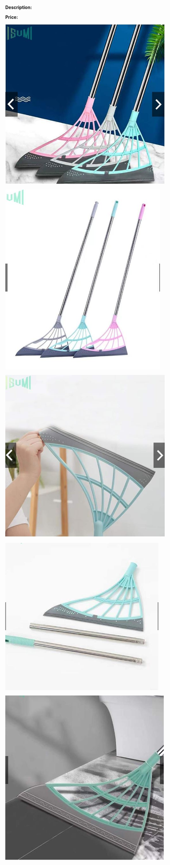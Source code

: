 **Description:**

**Price:**

![183.JPG](../images/183.JPG)

![184.JPG](../images/184.JPG)

![185.JPG](../images/185.JPG)

![186.JPG](../images/186.JPG)

![187.JPG](../images/187.JPG)